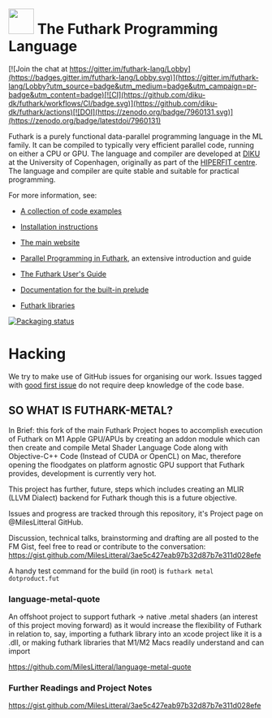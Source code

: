 <img src="assets/logo.svg" height="50px"/> The Futhark Programming Language
==========

[![Join the chat at https://gitter.im/futhark-lang/Lobby](https://badges.gitter.im/futhark-lang/Lobby.svg)](https://gitter.im/futhark-lang/Lobby?utm_source=badge&utm_medium=badge&utm_campaign=pr-badge&utm_content=badge)[![CI](https://github.com/diku-dk/futhark/workflows/CI/badge.svg)](https://github.com/diku-dk/futhark/actions)[![DOI](https://zenodo.org/badge/7960131.svg)](https://zenodo.org/badge/latestdoi/7960131)

Futhark is a purely functional data-parallel programming language in
the ML family.  It can be compiled to typically very efficient
parallel code, running on either a CPU or GPU.  The language and
compiler are developed at [DIKU](http://diku.dk) at the University of
Copenhagen, originally as part of the [HIPERFIT
centre](http://hiperfit.dk).  The language and compiler are quite
stable and suitable for practical programming.

For more information, see:

* [A collection of code examples](https://futhark-lang.org/examples.html)

* [Installation instructions](http://futhark.readthedocs.io/en/latest/installation.html)

* [The main website](http://futhark-lang.org)

* [Parallel Programming in
  Futhark](https://futhark-book.readthedocs.io/en/latest/), an
  extensive introduction and guide

* [The Futhark User's Guide](http://futhark.readthedocs.io)

* [Documentation for the built-in prelude](https://futhark-lang.org/docs/prelude)

* [Futhark libraries](https://futhark-lang.org/pkgs/)

[![Packaging status](https://repology.org/badge/vertical-allrepos/futhark.svg)](https://repology.org/project/futhark/versions)

Hacking
=======

We try to make use of GitHub issues for organising our work.  Issues
tagged with
[good first issue](https://github.com/diku-dk/futhark/issues?q=is%3Aissue+is%3Aopen+label%3A%22good+first+issue%22)
do not require deep knowledge of the code base.


## SO WHAT IS FUTHARK-METAL?

In Brief: this fork of the main Futhark Project hopes to accomplish execution of Futhark on M1 Apple GPU/APUs by creating an addon module which can then create and compile Metal Shader Language Code along with Objective-C++ Code (Instead of CUDA or OpenCL) on Mac, therefore opening the floodgates on platform agnostic GPU support that Futhark provides, development is currently very hot. 

This project has further, future, steps which includes creating an MLIR (LLVM Dialect) backend for Futhark though this is a future objective.

Issues and progress are tracked through this repository, it's Project page on @MilesLitteral GitHub.

Discussion, technical talks, brainstorming and drafting are all posted to the FM Gist, feel free to read or contribute to the conversation: 
https://gist.github.com/MilesLitteral/3ae5c427eab97b32d87b7e311d028efe

A handy test command for the build (in root) is `futhark metal dotproduct.fut`

### language-metal-quote
An offshoot project to support futhark -> native .metal shaders (an interest of this project moving forward) as it would increase the flexibility of Futhark in relation to, say, importing a futhark library into an xcode project like it is a .dll, or making futhark libraries that M1/M2 Macs readily understand and can import 

https://github.com/MilesLitteral/language-metal-quote

### Further Readings and Project Notes
https://gist.github.com/MilesLitteral/3ae5c427eab97b32d87b7e311d028efe
